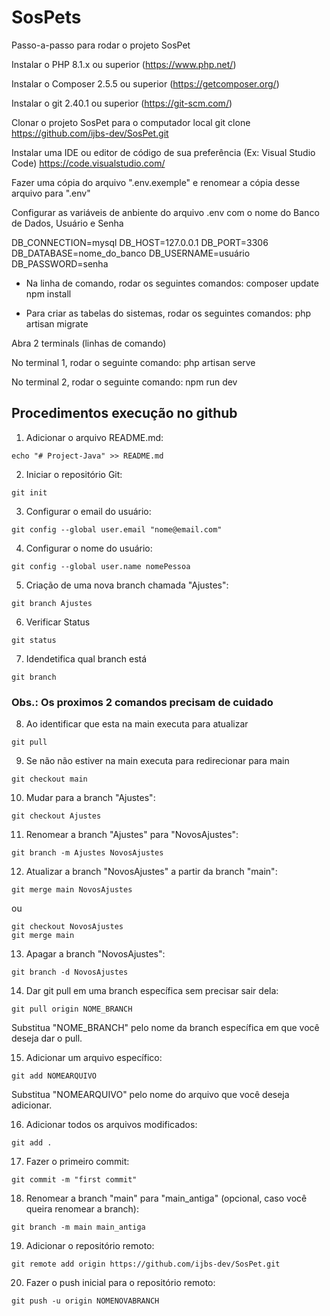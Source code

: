 # SosPets

Passo-a-passo para rodar o projeto SosPet

Instalar o PHP 8.1.x ou superior (https://www.php.net/)

Instalar o Composer 2.5.5 ou superior (https://getcomposer.org/)

Instalar o git 2.40.1 ou superior (https://git-scm.com/)

Clonar o projeto SosPet para o computador local
git clone https://github.com/ijbs-dev/SosPet.git

Instalar uma IDE ou editor de código de sua preferência (Ex: Visual Studio Code)
https://code.visualstudio.com/

Fazer uma cópia do arquivo ".env.exemple" e renomear a cópia desse arquivo para ".env"


Configurar as variáveis de anbiente do arquivo .env com o nome do Banco de Dados, Usuário e Senha

DB_CONNECTION=mysql
DB_HOST=127.0.0.1
DB_PORT=3306
DB_DATABASE=nome_do_banco
DB_USERNAME=usuário
DB_PASSWORD=senha

- Na linha de comando, rodar os seguintes comandos:
composer update
npm install

- Para criar as tabelas do sistemas, rodar os seguintes comandos:
php artisan migrate

Abra 2 terminals (linhas de comando)

No terminal 1, rodar o seguinte comando:
php artisan serve

No terminal 2, rodar o seguinte comando:
npm run dev


## Procedimentos execução no github

1. Adicionar o arquivo README.md:
```
echo "# Project-Java" >> README.md
```

2. Iniciar o repositório Git:
```
git init
```

3. Configurar o email do usuário:
```
git config --global user.email "nome@email.com"
```

4. Configurar o nome do usuário:
```
git config --global user.name nomePessoa
```

5. Criação de uma nova branch chamada "Ajustes":
```
git branch Ajustes
```

6. Verificar Status 
```        
git status  
```        

7. Idendetifica qual branch está 
```        
git branch
```        

### Obs.: Os proximos 2 comandos precisam de cuidado  
8. Ao identificar que esta na main executa para atualizar 
```
git pull 
```

9. Se não não estiver na main executa para redirecionar para main 
```
git checkout main  
```

10. Mudar para a branch "Ajustes":
```
git checkout Ajustes
```

11. Renomear a branch "Ajustes" para "NovosAjustes":
```
git branch -m Ajustes NovosAjustes
```

12. Atualizar a branch "NovosAjustes" a partir da branch "main":
```
git merge main NovosAjustes
```
ou
```
git checkout NovosAjustes
git merge main
```

13. Apagar a branch "NovosAjustes":
```
git branch -d NovosAjustes
```

14. Dar git pull em uma branch específica sem precisar sair dela:
```
git pull origin NOME_BRANCH
```
Substitua "NOME_BRANCH" pelo nome da branch específica em que você deseja dar o pull.

15. Adicionar um arquivo específico:
```
git add NOMEARQUIVO
```
Substitua "NOMEARQUIVO" pelo nome do arquivo que você deseja adicionar.

16. Adicionar todos os arquivos modificados:
```
git add .
```

17. Fazer o primeiro commit:
```
git commit -m "first commit"
```

18. Renomear a branch "main" para "main_antiga" (opcional, caso você queira renomear a branch):
```
git branch -m main main_antiga
```

19. Adicionar o repositório remoto:
```
git remote add origin https://github.com/ijbs-dev/SosPet.git
```

20. Fazer o push inicial para o repositório remoto:
```
git push -u origin NOMENOVABRANCH 
```
